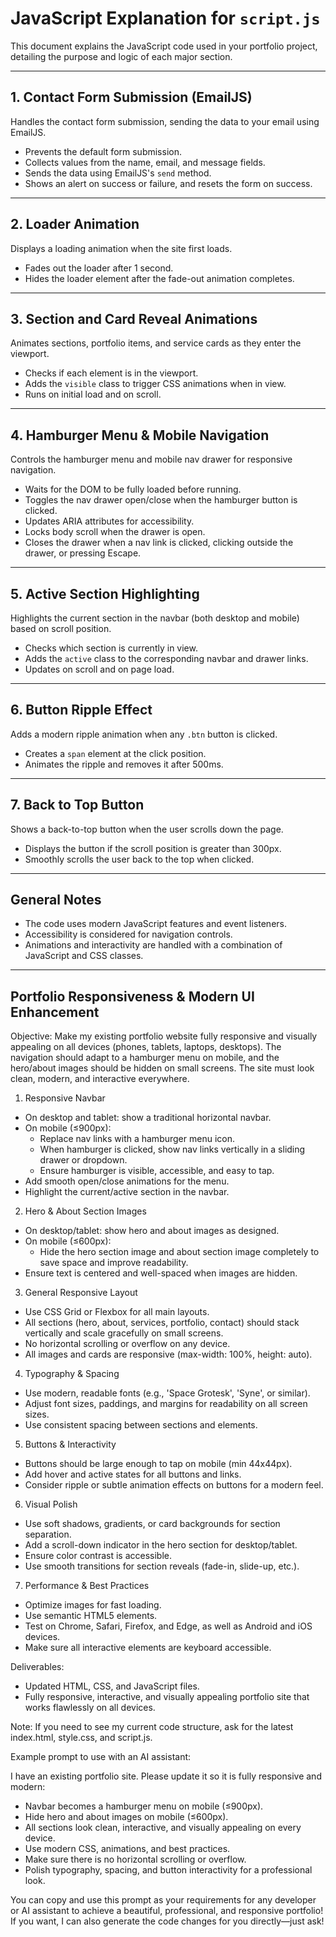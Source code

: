# JavaScript Explanation for `script.js`

This document explains the JavaScript code used in your portfolio project, detailing the purpose and logic of each major section.

---

## 1. Contact Form Submission (EmailJS)
Handles the contact form submission, sending the data to your email using EmailJS.
- Prevents the default form submission.
- Collects values from the name, email, and message fields.
- Sends the data using EmailJS's `send` method.
- Shows an alert on success or failure, and resets the form on success.

---

## 2. Loader Animation
Displays a loading animation when the site first loads.
- Fades out the loader after 1 second.
- Hides the loader element after the fade-out animation completes.

---

## 3. Section and Card Reveal Animations
Animates sections, portfolio items, and service cards as they enter the viewport.
- Checks if each element is in the viewport.
- Adds the `visible` class to trigger CSS animations when in view.
- Runs on initial load and on scroll.

---

## 4. Hamburger Menu & Mobile Navigation
Controls the hamburger menu and mobile nav drawer for responsive navigation.
- Waits for the DOM to be fully loaded before running.
- Toggles the nav drawer open/close when the hamburger button is clicked.
- Updates ARIA attributes for accessibility.
- Locks body scroll when the drawer is open.
- Closes the drawer when a nav link is clicked, clicking outside the drawer, or pressing Escape.

---

## 5. Active Section Highlighting
Highlights the current section in the navbar (both desktop and mobile) based on scroll position.
- Checks which section is currently in view.
- Adds the `active` class to the corresponding navbar and drawer links.
- Updates on scroll and on page load.

---

## 6. Button Ripple Effect
Adds a modern ripple animation when any `.btn` button is clicked.
- Creates a `span` element at the click position.
- Animates the ripple and removes it after 500ms.

---

## 7. Back to Top Button
Shows a back-to-top button when the user scrolls down the page.
- Displays the button if the scroll position is greater than 300px.
- Smoothly scrolls the user back to the top when clicked.

---

## General Notes
- The code uses modern JavaScript features and event listeners.
- Accessibility is considered for navigation controls.
- Animations and interactivity are handled with a combination of JavaScript and CSS classes.

---

## Portfolio Responsiveness & Modern UI Enhancement 

Objective:
Make my existing portfolio website fully responsive and visually appealing on all devices (phones, tablets, laptops, desktops). The navigation should adapt to a hamburger menu on mobile, and the hero/about images should be hidden on small screens. The site must look clean, modern, and interactive everywhere.

1. Responsive Navbar
- On desktop and tablet: show a traditional horizontal navbar.
- On mobile (≤900px):  
  - Replace nav links with a hamburger menu icon.
  - When hamburger is clicked, show nav links vertically in a sliding drawer or dropdown.
  - Ensure hamburger is visible, accessible, and easy to tap.
- Add smooth open/close animations for the menu.
- Highlight the current/active section in the navbar.

2. Hero & About Section Images
- On desktop/tablet: show hero and about images as designed.
- On mobile (≤600px):  
  - Hide the hero section image and about section image completely to save space and improve readability.
- Ensure text is centered and well-spaced when images are hidden.

3. General Responsive Layout
- Use CSS Grid or Flexbox for all main layouts.
- All sections (hero, about, services, portfolio, contact) should stack vertically and scale gracefully on small screens.
- No horizontal scrolling or overflow on any device.
- All images and cards are responsive (max-width: 100%, height: auto).

4. Typography & Spacing
- Use modern, readable fonts (e.g., 'Space Grotesk', 'Syne', or similar).
- Adjust font sizes, paddings, and margins for readability on all screen sizes.
- Use consistent spacing between sections and elements.

5. Buttons & Interactivity
- Buttons should be large enough to tap on mobile (min 44x44px).
- Add hover and active states for all buttons and links.
- Consider ripple or subtle animation effects on buttons for a modern feel.

6. Visual Polish
- Use soft shadows, gradients, or card backgrounds for section separation.
- Add a scroll-down indicator in the hero section for desktop/tablet.
- Ensure color contrast is accessible.
- Use smooth transitions for section reveals (fade-in, slide-up, etc.).

7. Performance & Best Practices
- Optimize images for fast loading.
- Use semantic HTML5 elements.
- Test on Chrome, Safari, Firefox, and Edge, as well as Android and iOS devices.
- Make sure all interactive elements are keyboard accessible.

Deliverables:
- Updated HTML, CSS, and JavaScript files.
- Fully responsive, interactive, and visually appealing portfolio site that works flawlessly on all devices.

Note:
If you need to see my current code structure, ask for the latest index.html, style.css, and script.js.

Example prompt to use with an AI assistant:

I have an existing portfolio site. Please update it so it is fully responsive and modern:
- Navbar becomes a hamburger menu on mobile (≤900px).
- Hide hero and about images on mobile (≤600px).
- All sections look clean, interactive, and visually appealing on every device.
- Use modern CSS, animations, and best practices.
- Make sure there is no horizontal scrolling or overflow.
- Polish typography, spacing, and button interactivity for a professional look.

You can copy and use this prompt as your requirements for any developer or AI assistant to achieve a beautiful, professional, and responsive portfolio! If you want, I can also generate the code changes for you directly—just ask!

